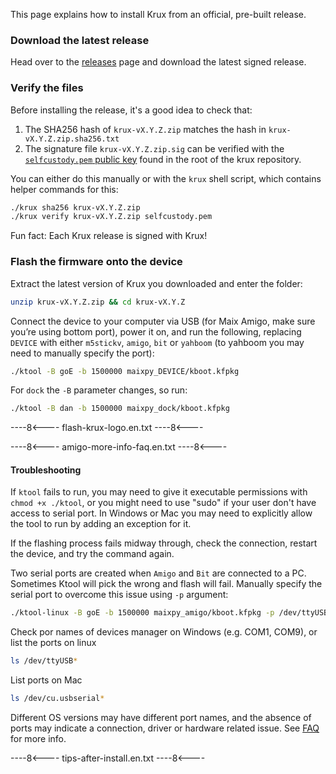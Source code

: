 This page explains how to install Krux from an official, pre-built release.

### Download the latest release
Head over to the [releases](https://github.com/selfcustody/krux/releases) page and download the latest signed release.

### Verify the files
Before installing the release, it's a good idea to check that:

1. The SHA256 hash of `krux-vX.Y.Z.zip` matches the hash in `krux-vX.Y.Z.zip.sha256.txt`
2. The signature file `krux-vX.Y.Z.zip.sig` can be verified with the [`selfcustody.pem` public key](https://github.com/selfcustody/krux/blob/main/selfcustody.pem) found in the root of the krux repository.

You can either do this manually or with the `krux` shell script, which contains helper commands for this:
```bash
./krux sha256 krux-vX.Y.Z.zip
./krux verify krux-vX.Y.Z.zip selfcustody.pem
```

Fun fact: Each Krux release is signed with Krux!

### Flash the firmware onto the device
Extract the latest version of Krux you downloaded and enter the folder:
```bash
unzip krux-vX.Y.Z.zip && cd krux-vX.Y.Z
```

Connect the device to your computer via USB (for Maix Amigo, make sure you’re using bottom port), power it on, and run the following, replacing `DEVICE` with either `m5stickv`, `amigo`, `bit` or `yahboom` (to yahboom you may need to manually specify the port):
```bash
./ktool -B goE -b 1500000 maixpy_DEVICE/kboot.kfpkg
```

For `dock` the `-B` parameter changes, so run:
```bash
./ktool -B dan -b 1500000 maixpy_dock/kboot.kfpkg
```

----8<----
flash-krux-logo.en.txt
----8<----

----8<----
amigo-more-info-faq.en.txt
----8<----

#### Troubleshooting
If `ktool` fails to run, you may need to give it executable permissions with `chmod +x ./ktool`, or you might need to use "sudo" if your user don't have access to serial port. In Windows or Mac you may need to explicitly allow the tool to run by adding an exception for it.

If the flashing process fails midway through, check the connection, restart the device, and try the command again.

Two serial ports are created when `Amigo` and `Bit` are connected to a PC. Sometimes Ktool will pick the wrong and flash will fail. Manually specify the serial port to overcome this issue using `-p` argument:

```bash
./ktool-linux -B goE -b 1500000 maixpy_amigo/kboot.kfpkg -p /dev/ttyUSB1
```

Check por names of devices manager on Windows (e.g. COM1, COM9), or list the ports on linux

```bash
ls /dev/ttyUSB*
```

List ports on Mac

```bash
ls /dev/cu.usbserial*
```
Different OS versions may have different port names, and the absence of ports may indicate a connection, driver or hardware related issue. See [FAQ](../../faq.md/#why-isnt-my-device-charging-or-being-recognized-when-connected-to-the-computers-usb) for more info.

----8<----
tips-after-install.en.txt
----8<----
